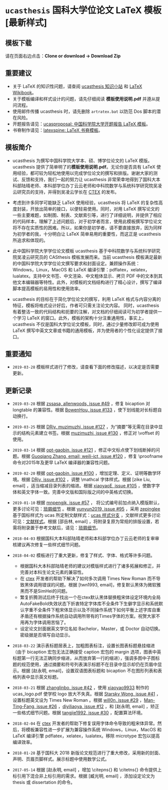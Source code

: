 # `ucasthesis` 国科大学位论文 LaTeX 模板 [最新样式]

## 模板下载

请在页面右边点击：**Clone or download -> Download Zip**

## 重要建议

* 关于 LaTeX 的知识性问题，请查阅 [ucasthesis 知识小站](https://github.com/mohuangrui/ucasthesis/wiki) 和 [LaTeX Wikibook](https://en.wikibooks.org/wiki/LaTeX)。
* 关于模板编译和样式设计的问题，请先仔细阅读 **模板使用说明.pdf** 并遵从提问流程。
* 使用邮件传播 ucasthesis 时，请先删除 `artratex.bat` 以防范 Dos 脚本的潜在风险。
* 开题报告请见：[ucasproposal: 中国科学院大学开题报告 LaTeX 模板](https://github.com/mohuangrui/ucasproposal)。
* 书脊制作请见：[latexspine: LaTeX 书脊模板](https://github.com/mohuangrui/latexspine)。

## 模板简介
 
* ucasthesis 为撰写中国科学院大学本、硕、博学位论文的 LaTeX 模版。ucasthesis 提供了简单明了的**模板使用说明.pdf**。无论你是否具有 LaTeX 使用经验，都可较为轻松地使用以完成学位论文的撰写和排版。谢谢大家的测试、反馈和支持，我们一起的努力让 ucasthesis 非常荣幸地得到了国科大本科部陆晴老师、本科部学位办丁云云老师和中科院数学与系统科学研究院吴凌云研究员的支持，并得到吴凌云学长在 [CTEX](http://www.ctex.org/HomePage) 的发布。

* 考虑到许多同学可能缺乏 LaTeX 使用经验，ucasthesis 将 LaTeX 的复杂性高度封装，开放出简单的接口，以便轻易使用。同时，对用 LaTeX 撰写论文的一些主要难题，如制图、制表、文献索引等，进行了详细说明，并提供了相应的代码样本，理解了上述问题后，对于初学者而言，使用此模板撰写学位论文将不存在实质性的困难。所以，如果你是初学者，请不要直接放弃，因为同样为初学者的我，十分明白让 LaTeX 简单易用的重要性，而这正是 ucasthesis 所追求和体现的。

* 此中国科学院大学学位论文模板 ucasthesis 基于中科院数学与系统科学研究院吴凌云研究员的 CASthesis 模板发展而来。当前 ucasthesis 模板满足最新的中国科学院大学学位论文撰写要求和封面设定。兼顾操作系统：Windows，Linux，MacOS 和 LaTeX 编译引擎：pdflatex，xelatex，lualatex。支持中文书签、中文渲染、中文粗体显示、拷贝 PDF 中的文本到其他文本编辑器等特性。此外，对模板的文档结构进行了精心设计，撰写了编译脚本提高模板的易用性和使用效率。

* ucasthesis 的目标在于简化学位论文的撰写，利用 LaTeX 格式与内容分离的特征，模板将格式设计好后，作者可只需关注论文内容。 同时，ucasthesis 有着整洁一致的代码结构和扼要的注解，对文档的仔细阅读可为初学者提供一个学习 LaTeX 的窗口。此外，模板的架构十分注重通用性，事实上，ucasthesis 不仅是国科大学位论文模板，同时，通过少量修改即可成为使用 LaTeX 撰写中英文文章或书籍的通用模板，并为使用者的个性化设定提供了接口。

## 重要通知

* `2019-03-28` 模板样式进行了修改，请查看下面的修改描述，以决定是否需要更新。

## 更新记录

* `2019-03-28` 根据 [zssasa, allenwoods, issue #49](https://github.com/mohuangrui/ucasthesis/issues/49) ，修复 bicaption 对 longtable 的兼容性。根据 [BowenHou, issue #133](https://github.com/mohuangrui/ucasthesis/issues/133) ，使下划线能对长标题自动换行。

* `2019-03-25` 根据 [DRjy, muzimuzhi, issue #127](https://github.com/mohuangrui/ucasthesis/issues/127) ，为“摘要”等无需在目录中显示的结构元素建立书签。根据 [muzimuzhi, issue #130](https://github.com/mohuangrui/ucasthesis/issues/130) ，修正对 \voffset 的使用。

* `2019-03-14` 根据 [opt-gaobin, issue #121](https://github.com/mohuangrui/ucasthesis/issues/121) ，修正中文标点使下划线断掉的问题。根据 [Guoqiang Zhang, email; weili-ict, issue #120](https://github.com/mohuangrui/ucasthesis/issues/120) ，修复 \proofname 命令对2015年及更早 LaTeX 编译器的兼容性问题。

* `2019-02-20` 根据 [opt-gaobin, issue #100](https://github.com/mohuangrui/ucasthesis/issues/100) ，增加定理、定义、证明等数学环境。根据 [DRjy, issue #102](https://github.com/mohuangrui/ucasthesis/issues/102) ，调整 \mathcal 字体样式。根据 [zike Liu, email] ，适当缩减目录列表的缩进。根据 [xiaoyaoE, issue #105](https://github.com/mohuangrui/ucasthesis/issues/105) ，使数字字体和英文字体一致。完善中文版和国际版之间的中英格式切换。

* `2019-01-10` 根据 [mnpengjk, issue #57](https://github.com/mohuangrui/ucasthesis/issues/57) ， 将公式编号前加点纳入模版默认，更多讨论可见：[琐屑细节](https://github.com/mohuangrui/ucasthesis/wiki/琐屑细节) 。根据 [yunyun2019, issue #95](https://github.com/mohuangrui/ucasthesis/issues/95) ，采用 [zepinglee](https://github.com/zepinglee) 基于国标样式为 ucas 所定制文献样式：[ucas 样式分支](https://github.com/CTeX-org/gbt7714-bibtex-style/tree/ucas) ，文献样式更多讨论可见：[文献样式](https://github.com/mohuangrui/ucasthesis/wiki/%E6%96%87%E7%8C%AE%E6%A0%B7%E5%BC%8F)。根据 [邵岳林, email] ，将附录复原为常规的排版设置，若需将附录置于参考文献后，请见：[琐屑细节](https://github.com/mohuangrui/ucasthesis/wiki/琐屑细节)。

* `2018-04-03` 根据国科大本科部陆晴老师和本科部学位办丁云云老师的复审审核建议再次修复一些样式细节问题。

* `2018-04-02` 模板进行了重大更新，修复了样式、字体、格式等许多问题。

    * 根据国科大本科部陆晴老师的建议对模版样式进行了诸多拓展和修正，并完善对本科生论文元素的兼容性。
    * 在 [ctex](https://github.com/CTeX-org/ctex-kit) 开发者的帮助下解决了如何多次调用 Times New Roman 而不导致黑体调用错误的问题。根据 [twn1993, email]，修复默认黑体为微软雅黑而不是SimHei的问题。
    * 繁复折腾测试后终于找出一个在ctex默认黑体替换粗宋体设定环境内全局AutoFakeBold失效状态下折衷特定字体库不全条件下生僻字显示和系统默认字重不全条件下粗宋体显示以及不同操作系统下如何平衡上述字库自重矛盾还有根据操作系统自动调用所带有的Times字体的方案。祝贺大家不用再为字体调用苦恼了。
    * 设定论文封面据英文学位名如 Bachelor，Master，或 Doctor 自动切换。密级据是否填写自动显示。

* `2018-03-22` 演示表标题居表上，加粗图表标注，设置长图表标题悬挂缩进（由于 bicaption 宏包无法正确接受 caption 宏包的 margin 选项，图表中英标题第一行无法正确同步缩进，从而放弃第一行的缩进），强调多图中子图标题的规范使用，通过摘要和符号列表演示标题不在目录中显示却仍在页眉中显示。根据 [赵永明, email]，设置双语图表标题和 bicaption 不在图形列表和表格列表中显示英文标题。

* `2018-03-21` 根据 [zhanglinbo, issue #42](https://github.com/mohuangrui/ucasthesis/issues/42) ，使用 [xiaoyao9933](https://github.com/xiaoyao9933/UCASthesis) 制作的 ucas_logo.pdf 使学校 logo 放大不失真。根据 [Starsky Wong, issue #41](https://github.com/mohuangrui/ucasthesis/issues/41) ，设置标题英文设为 Times New Roman 。根据 [will0n, issue #29](https://github.com/mohuangrui/ucasthesis/issues/29) ，[Man-Ting-Fang, issue #26](https://github.com/mohuangrui/ucasthesis/issues/26) ，[diyiliaoya, issue #12](https://github.com/mohuangrui/ucasthesis/issues/12) ，和 [赵永明, email] ，矫正一些格式细节问题。根据 [tangjie1992, issue #30](https://github.com/mohuangrui/ucasthesis/issues/30) ，配置算法环境。

* `2018-02-04` 在 [ctex](https://github.com/CTeX-org/ctex-kit) 开发者的帮助下修复误用字体命令导致的粗宋体异常。然后，将模板兼容性进一步扩展为兼容操作系统 Windows，Linux，MacOS 和 LaTeX 编译引擎 pdflatex，xelatex，lualatex。移除 microtype 宏包以提高编译效率。

* `2018-01-28` 基于国科大 2018 新版论文规范进行了重大修改，采用新的封面、声明、页眉页脚样式。展示标题中使用数学公式。

* `2017-05-14` 根据 [赵永明, email] ，增加 \citepns{} 和 \citetns{} 命令提供上标引用下混合非上标引用的需求。根据 [臧光明, email] ，添加设定论文为 thesis 或 dissertation 的命令。

